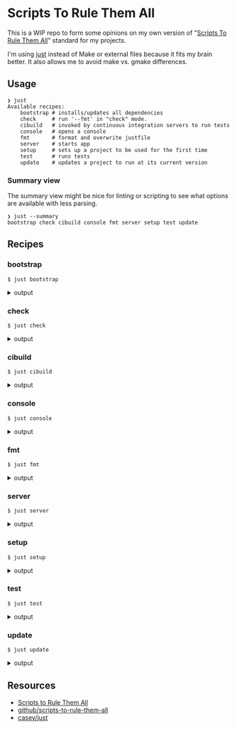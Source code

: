 # Scripts To Rule Them All

This is a WIP repo to form some opinions on my own version of "[Scripts To Rule Them All][Scripts to Rule Them All]" standard for my projects.

I'm using [just][casey/just] instead of Make or external files because it fits my brain better. 
It also allows me to avoid make vs. gmake differences. 

## Usage
<!-- [[[cog
import cog
import subprocess

help = subprocess.run(
    ["just", "--list"], 
    stdout=subprocess.PIPE,
    stderr=subprocess.PIPE,
    encoding="utf-8",
).stdout

cog.outl(
    f"```shell\n"
    f"❯ just\n"
    f"{help}\n"
    f"```"
)
]]] -->
```shell
❯ just
Available recipes:
    bootstrap # installs/updates all dependencies
    check     # run '--fmt' in "check" mode.
    cibuild   # invoked by continuous integration servers to run tests
    console   # opens a console
    fmt       # format and overwrite justfile
    server    # starts app
    setup     # sets up a project to be used for the first time
    test      # runs tests
    update    # updates a project to run at its current version

```
<!-- [[[end]]] -->

### Summary view

The summary view might be nice for linting or scripting to see what options are available with less parsing.

<!-- [[[cog
help = subprocess.run(
    ["just", "--summary"], 
    stdout=subprocess.PIPE,
    stderr=subprocess.PIPE,
    encoding="utf-8",
).stdout

cog.outl(
    f"```shell\n"
    f"❯ just --summary\n"
    f"{help}\n"
    f"```"
)
]]] -->
```shell
❯ just --summary
bootstrap check cibuild console fmt server setup test update

```
<!-- [[[end]]] -->

## Recipes
<!-- [[[cog
help = subprocess.run(
    ["just", "--summary"], 
    stdout=subprocess.PIPE,
    stderr=subprocess.PIPE,
    encoding="utf-8",
).stdout.strip()

recipes = help.split(" ")
for recipe in recipes:
    recipe_help = subprocess.run(
        ["just", "--show", f"{recipe}"], 
        stdout=subprocess.PIPE,
        stderr=subprocess.PIPE,
        encoding="utf-8",
    ).stdout.strip()

    cog.outl(
        f"### {recipe}\n\n"
        f"```shell\n"
        f"$ just {recipe}\n"
        f"```\n\n"
        f"<details>\n"
        f"<summary>output</summary>\n"
        f"```shell\n"
        f"{recipe_help}\n"
        f"```\n"
        f"</details>\n"
    )
]]] -->
### bootstrap

```shell
$ just bootstrap
```

<details>
<summary>output</summary>
```shell
# installs/updates all dependencies
@bootstrap:
    echo "TODO: bootstrap"
```
</details>

### check

```shell
$ just check
```

<details>
<summary>output</summary>
```shell
# run '--fmt' in "check" mode.
@check:
    just --check --fmt --unstable
```
</details>

### cibuild

```shell
$ just cibuild
```

<details>
<summary>output</summary>
```shell
# invoked by continuous integration servers to run tests
@cibuild:
    echo "TODO: cibuild"
```
</details>

### console

```shell
$ just console
```

<details>
<summary>output</summary>
```shell
# opens a console
@console:
    echo "TODO: console"
```
</details>

### fmt

```shell
$ just fmt
```

<details>
<summary>output</summary>
```shell
# format and overwrite justfile
@fmt:
    just --fmt --unstable
```
</details>

### server

```shell
$ just server
```

<details>
<summary>output</summary>
```shell
# starts app
@server:
    echo "TODO: server"
```
</details>

### setup

```shell
$ just setup
```

<details>
<summary>output</summary>
```shell
# sets up a project to be used for the first time
@setup:
    echo "TODO: setup"
```
</details>

### test

```shell
$ just test
```

<details>
<summary>output</summary>
```shell
# runs tests
@test:
    echo "TODO: test"
```
</details>

### update

```shell
$ just update
```

<details>
<summary>output</summary>
```shell
# updates a project to run at its current version
@update:
    echo "TODO: update"
```
</details>

<!-- [[[end]]] -->

## Resources

- [Scripts to Rule Them All][Scripts to Rule Them All]
- [github/scripts-to-rule-them-all][github/scripts-to-rule-them-all]
- [casey/just][casey/just]

[casey/just]: https://github.com/casey/just
[github/scripts-to-rule-them-all]: https://github.com/github/scripts-to-rule-them-all
[Scripts to Rule Them All]: https://github.blog/2015-06-30-scripts-to-rule-them-all/
